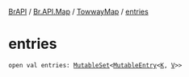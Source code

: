 [BrAPI](../../index.md) / [Br.API.Map](../index.md) / [TowwayMap](index.md) / [entries](./entries.md)

# entries

`open val entries: `[`MutableSet`](https://kotlinlang.org/api/latest/jvm/stdlib/kotlin.collections/-mutable-set/index.html)`<`[`MutableEntry`](https://kotlinlang.org/api/latest/jvm/stdlib/kotlin.collections/-mutable-map/-mutable-entry/index.html)`<`[`K`](index.md#K)`, `[`V`](index.md#V)`>>`